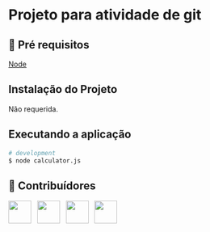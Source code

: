 # Projeto para atividade de git
 
## 🔐 Pré requisitos

<a href="https://nodejs.dev/">Node</a> &nbsp;

## Instalação do Projeto

Não requerida.

## Executando a aplicação

```bash
# development
$ node calculator.js
```

## 🤝 Contribuídores

<a href="https://github.com/angelogluz"><img src="https://github.com/angelogluz.png" width="45" height="45"></a> &nbsp;
<a href="https://github.com/JoaoVitorLima242"><img src="https://github.com/JoaoVitorLima242.png" width="45" height="45"></a> &nbsp;
<a href="https://github.com/Otavinhofs"><img src="https://github.com/Otavinhofs.png" width="45" height="45"></a> &nbsp;
<a href="https://github.com/Grandop"><img src="https://github.com/Grandop.png" width="45" height="45"></a> &nbsp;

